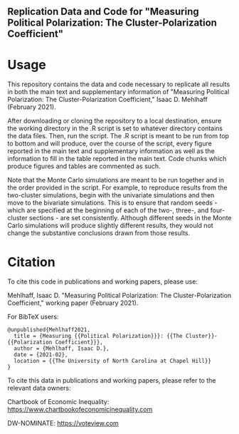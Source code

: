 ## Replication Data and Code for "Measuring Political Polarization: The Cluster-Polarization Coefficient"

# Usage

This repository contains the data and code necessary to replicate all results in both the main text and supplementary information of "Measuring Political Polarization: The Cluster-Polarization Coefficient," Isaac D. Mehlhaff (February 2021).

After downloading or cloning the repository to a local destination, ensure the working directory in the .R script is set to whatever directory contains the data files. Then, run the script. The .R script is meant to be run from top to bottom and will produce, over the course of the script, every figure reported in the main text and supplementary information as well as the information to fill in the table reported in the main text. Code chunks which produce figures and tables are commented as such.

Note that the Monte Carlo simulations are meant to be run together and in the order provided in the script. For example, to reproduce results from the two-cluster simulations, begin with the univariate simulations and then move to the bivariate simulations. This is to ensure that random seeds - which are specified at the beginning of each of the two-, three-, and four-cluster sections - are set consistently. Although different seeds in the Monte Carlo simulations will produce slightly different results, they would not change the substantive conclusions drawn from those results.

# Citation

To cite this code in publications and working papers, please use:

Mehlhaff, Isaac D. "Measuring Political Polarization: The Cluster-Polarization Coefficient," working paper (February 2021).

For BibTeX users:

```
@unpublished{Mehlhaff2021,
  title = {Measuring {{Political Polarization}}}: {{The Cluster}}-{{Polarization Coefficient}}},
  author = {Mehlhaff, Isaac D.},
  date = {2021-02},
  location = {{The University of North Carolina at Chapel Hill}}
}
```

To cite this data in publications and working papers, please refer to the relevant data owners:

Chartbook of Economic Inequality: https://www.chartbookofeconomicinequality.com

DW-NOMINATE: https://voteview.com
